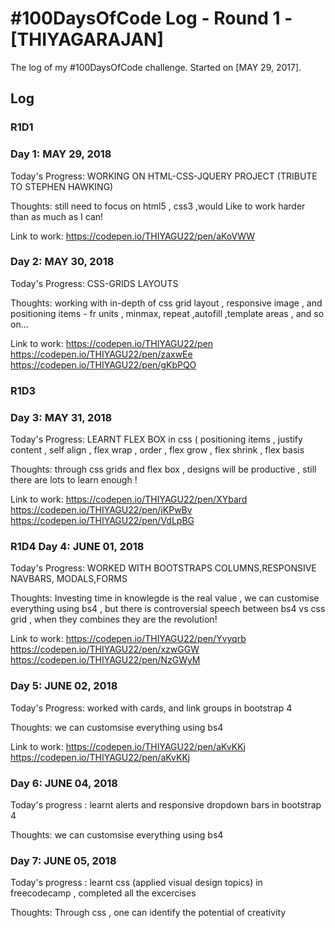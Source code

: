 # #100DaysOfCode Log - Round 1 - [THIYAGARAJAN]

The log of my #100DaysOfCode challenge. Started on [MAY 29, 2017].

## Log

### R1D1 

### Day 1: MAY 29, 2018 

Today's Progress: WORKING ON HTML-CSS-JQUERY PROJECT (TRIBUTE TO STEPHEN HAWKING)

Thoughts: still need to focus on html5 , css3 ,would Like to work harder than as much as I can!

Link to work: https://codepen.io/THIYAGU22/pen/aKoVWW


### Day 2: MAY 30, 2018 

Today's Progress: CSS-GRIDS LAYOUTS

Thoughts: working with in-depth of css grid layout , responsive image , and positioning items - fr units , minmax, repeat ,autofill ,template areas , and so on...

Link to work: https://codepen.io/THIYAGU22/pen    https://codepen.io/THIYAGU22/pen/zaxwEe   https://codepen.io/THIYAGU22/pen/gKbPQO

### R1D3

### Day 3: MAY 31, 2018 

Today's Progress: LEARNT FLEX BOX in css ( positioning items , justify content , self align , flex wrap , order , flex grow , flex shrink , flex basis

Thoughts: through css grids and flex box , designs will be productive , still there are lots to learn enough !

Link to work: https://codepen.io/THIYAGU22/pen/XYbard  https://codepen.io/THIYAGU22/pen/jKPwBv  https://codepen.io/THIYAGU22/pen/VdLpBG





### R1D4 Day 4: JUNE 01, 2018 

Today's Progress: WORKED WITH BOOTSTRAPS COLUMNS,RESPONSIVE NAVBARS, MODALS,FORMS

Thoughts: Investing time in knowlegde is the real value , we can customise everything using bs4 , but there is controversial speech between bs4 vs css grid , when they combines they are the revolution!

Link to work: https://codepen.io/THIYAGU22/pen/Yvyqrb
	      https://codepen.io/THIYAGU22/pen/xzwGGW  https://codepen.io/THIYAGU22/pen/NzGWyM

### Day 5: JUNE 02, 2018
Today's Progress: worked with cards, and link groups in bootstrap 4

Thoughts: we can customsise everything using bs4

Link to work: https://codepen.io/THIYAGU22/pen/aKvKKj
https://codepen.io/THIYAGU22/pen/aKvKKj

	      
### Day 6: JUNE 04, 2018
Today's progress : learnt alerts and responsive dropdown bars in bootstrap 4

Thoughts: we can customsise everything using bs4

### Day 7: JUNE 05, 2018
Today's progress : learnt css (applied visual design topics) in freecodecamp , completed all the excercises

Thoughts: Through css , one can identify the potential of creativity


